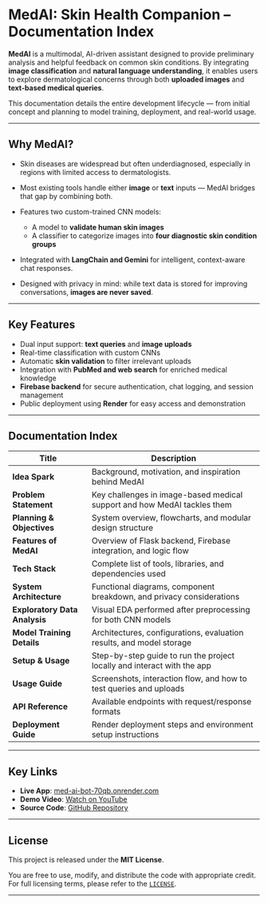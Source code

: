 # MedAI: Skin Health Companion – Documentation Index

**MedAI** is a multimodal, AI-driven assistant designed to provide preliminary analysis and helpful feedback on common skin conditions. By integrating **image classification** and **natural language understanding**, it enables users to explore dermatological concerns through both **uploaded images** and **text-based medical queries**.

This documentation details the entire development lifecycle — from initial concept and planning to model training, deployment, and real-world usage.

---

## Why MedAI?

* Skin diseases are widespread but often underdiagnosed, especially in regions with limited access to dermatologists.
* Most existing tools handle either **image** or **text** inputs — MedAI bridges that gap by combining both.
* Features two custom-trained CNN models:

  * A model to **validate human skin images**
  * A classifier to categorize images into **four diagnostic skin condition groups**
* Integrated with **LangChain and Gemini** for intelligent, context-aware chat responses.
* Designed with privacy in mind: while text data is stored for improving conversations, **images are never saved**.

---

## Key Features

* Dual input support: **text queries** and **image uploads**
* Real-time classification with custom CNNs
* Automatic **skin validation** to filter irrelevant uploads
* Integration with **PubMed and web search** for enriched medical knowledge
* **Firebase backend** for secure authentication, chat logging, and session management
* Public deployment using **Render** for easy access and demonstration

---

## Documentation Index

| Title                         | Description                                                              |
| ----------------------------- | ------------------------------------------------------------------------ |
| **Idea Spark**                | Background, motivation, and inspiration behind MedAI                     |
| **Problem Statement**         | Key challenges in image-based medical support and how MedAI tackles them |
| **Planning & Objectives**     | System overview, flowcharts, and modular design structure                |
| **Features of MedAI**         | Overview of Flask backend, Firebase integration, and logic flow          |
| **Tech Stack**                | Complete list of tools, libraries, and dependencies used                 |
| **System Architecture**       | Functional diagrams, component breakdown, and privacy considerations     |
| **Exploratory Data Analysis** | Visual EDA performed after preprocessing for both CNN models             |
| **Model Training Details**    | Architectures, configurations, evaluation results, and model storage     |
| **Setup & Usage**             | Step-by-step guide to run the project locally and interact with the app  |
| **Usage Guide**               | Screenshots, interaction flow, and how to test queries and uploads       |
| **API Reference**             | Available endpoints with request/response formats                        |
| **Deployment Guide**          | Render deployment steps and environment setup instructions               |

---

## Key Links

* **Live App**: [med-ai-bot-70qb.onrender.com](https://med-ai-bot-70qb.onrender.com)
* **Demo Video**: [Watch on YouTube](https://youtu.be/jHsQqj3nyWo)
* **Source Code**: [GitHub Repository](https://github.com/SAMxENGINEER/MedAI_Skin_.git)

---

## License

This project is released under the **MIT License**. 

You are free to use, modify, and distribute the code with appropriate credit. For full licensing terms, please refer to the [`LICENSE`](LICENSE).

---